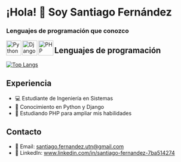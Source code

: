 # ¡Hola! 👋 Soy Santiago Fernández

### Lenguajes de programación que conozco

[<img align="left" alt="Python" width="40px" src="URL_DEL_ICONO_DE_PYTHON" />](https://www.python.org/)
[<img align="left" alt="Django" width="40px" src="[https://www.google.com/url?sa=i&url=https%3A%2F%2Fwww.pngwing.com%2Fes%2Ffree-png-ahoyy&psig=AOvVaw2NbO6FeLV-lYycIYCnyxB5&ust=1694751973085000&source=images&cd=vfe&opi=89978449&ved=0CBAQjRxqFwoTCPCw9pyhqYEDFQAAAAAdAAAAABAF](https://w7.pngwing.com/pngs/415/393/png-transparent-django-plain-logo-icon-thumbnail.png)"/>](https://www.djangoproject.com/)
[<img align="left" alt="PHP" width="40px" src="https://encrypted-tbn0.gstatic.com/images?q=tbn:ANd9GcTcV81DG9S1REdH_QdRhHkEyvXEwOlmiXZxTg&usqp=CAU" />](https://www.php.net/)

## Lenguajes de programación
[![Top Langs](https://github-readme-stats.vercel.app/api/top-langs/?username=S4ntifdz&layout=compact)](https://github.com/anuraghazra/github-readme-stats)

## Experiencia
- 💻 Estudiante de Ingeniería en Sistemas
- 🐍 Conocimiento en Python y Django
- 🚀 Estudiando PHP para ampliar mis habilidades

## Contacto
- 📧 Email: santiago.fernandez.utn@gmail.com
- 🔗 LinkedIn: www.linkedin.com/in/santiago-fernandez-7ba514274
<!-- - 🌐 Sitio web: [www.tusitio.com](https://www.tusitio.com) -> 


